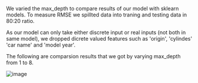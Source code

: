We varied the max_depth to compare results of our model with sklearn models. To measure RMSE we spillted data into traning and testing data in 80:20 ratio.

As our model can only take either discrete input or real inputs (not both in same model), we dropped dicrete valued features such as 'origin', 'cylindes' 'car name' and 'model year'.

The following are comparsion results that we got by varying max_depth from 1 to 8.

![image](https://user-images.githubusercontent.com/77908454/214228285-64ce2466-52c8-44de-a021-fbb865ff356e.png)
